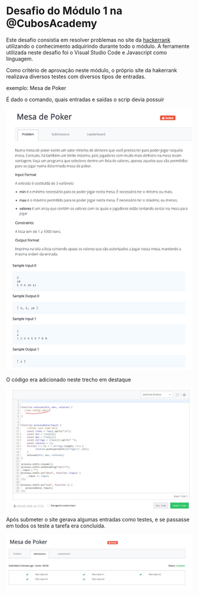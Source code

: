 # Desafio do Módulo 1 na @CubosAcademy

Este desafio consistia em resolver problemas no site da [hackerrank](https://www.hackerrank.com/) utilizando o conhecimento adquirindo durante todo o módulo. A ferramente utilizada neste desafio foi o Visual Studio Code e Javascript como linguagem.

Como critério de aprovação neste módulo, o próprio site da hakerrank realizava diversos testes com diversos tipos de entradas.

exemplo: Mesa de Poker

É dado o comando, quais entradas e saídas o scrip devia possuir

![](./img/mesa-poker-01.JPG)
![](./img/mesa-poker-02.JPG)

O código era adicionado neste trecho em destaque

![](./img/mesa-poker-03.JPG)

Após submeter o site gerava algumas entradas como testes, e se passasse em todos os teste a tarefa era concluída.

![](./img/mesa-poker-04.JPG)
